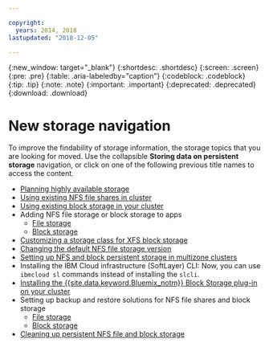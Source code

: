 ```yaml
---

copyright:
  years: 2014, 2018
lastupdated: "2018-12-05"

---
```


{:new_window: target="_blank"}
{:shortdesc: .shortdesc}
{:screen: .screen}
{:pre: .pre}
{:table: .aria-labeledby="caption"}
{:codeblock: .codeblock}
{:tip: .tip}
{:note: .note}
{:important: .important}
{:deprecated: .deprecated}
{:download: .download}


# New storage navigation
To improve the findability of storage information, the storage topics that you are looking for moved. Use the collapsible **Storing data on persistent storage** navigation, or click on one of the following previous title names to access the content.

*  [Planning highly available storage](cs_storage_planning.html#storage_planning)
*  [Using existing NFS file shares in cluster](cs_storage_file.html#existing_file)
*  [Using existing block storage in your cluster](cs_storage_block.html#existing_block)
*  Adding NFS file storage or block storage to apps
    * [File storage](cs_storage_file.html#add_file)
    * [Block storage](cs_storage_block.html#add_block)
*  [Customizing a storage class for XFS block storage](cs_storage_block.html#custom_storageclass)
*  [Changing the default NFS file storage version](cs_storage_file.html#nfs_version)
*  [Setting up NFS and block persistent storage in multizone clusters](cs_storage_basics.html#multizone)
*  Installing the IBM Cloud infrastructure (SoftLayer) CLI: Now, you can use `ibmcloud sl` commands instead of installing the `slcli`.
*  [Installing the {{site.data.keyword.Bluemix_notm}} Block Storage plug-in on your cluster](cs_storage_block.html#install_block)
*  Setting up backup and restore solutions for NFS file shares and block storage
    * [File storage](cs_storage_file.html#backup_restore)
    * [Block storage](cs_storage_block.html#backup_restore)
*  [Cleaning up persistent NFS file and block storage](cs_storage_remove.html#cleanup)
